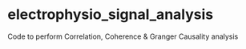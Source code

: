 # electrophysio_signal_analysis
Code to perform Correlation, Coherence &amp; Granger Causality analysis

